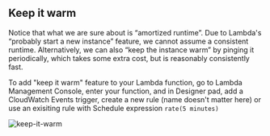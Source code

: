 ## Keep it warm

Notice that what we are sure about is “amortized runtime”. Due to Lambda's “probably start a new instance” feature, we cannot assume a consistent runtime. Alternatively, we can also “keep the instance warm” by pinging it periodically, which takes some extra cost, but is reasonably  consistently fast.

To add "keep it warm" feature to your Lambda function, go to Lambda Management Console, enter your function, and in Designer pad, add a CloudWatch Events trigger, create a new rule (name doesn't matter here) or use an exisiting rule with Schedule expression `rate(5 minutes)`

![keep-it-warm](https://github.com/anchen1011/mxnet-lambda/blob/lit-docs/docs/keep-it-warm.png)
